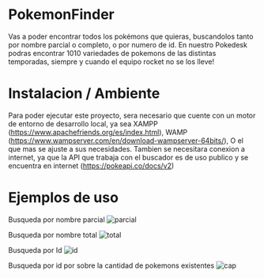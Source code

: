 # PokemonFinder
 Vas a poder encontrar todos los pokémons que quieras, buscandolos tanto por nombre parcial o completo, o por numero de id.
 En nuestro Pokedesk podras encontrar 1010 variedades de pokemons de las distintas temporadas, siempre y cuando el equipo rocket no se los lleve!

 # Instalacion / Ambiente
  Para poder ejecutar este proyecto, sera necesario que cuente con un motor de entorno de desarrollo local,
  ya sea XAMPP (https://www.apachefriends.org/es/index.html), WAMP (https://www.wampserver.com/en/download-wampserver-64bits/), O el que mas se ajuste a sus necesidades.
  Tambien se necesitara conexion a internet, ya que la API que trabaja con el buscador es de uso publico y se encuentra en internet (https://pokeapi.co/docs/v2)

# Ejemplos de uso
 Busqueda por nombre parcial
![parcial](https://github.com/pabloCodeV/pokemonFinder/assets/86093280/cb7f8a36-5c4c-4d87-aa93-1877d4f12602)

Busqueda por nombre total
![total](https://github.com/pabloCodeV/pokemonFinder/assets/86093280/3a19c86d-e282-4887-9f92-ca25b12378ee)

Busqueda por Id
![id](https://github.com/pabloCodeV/pokemonFinder/assets/86093280/45f2b2e2-aa0d-40ee-ac19-6b739a19d509)

Busqueda por id por sobre la cantidad de pokemons existentes
![cap](https://github.com/pabloCodeV/pokemonFinder/assets/86093280/de504169-68bb-4541-95ec-d11a464d2779)
